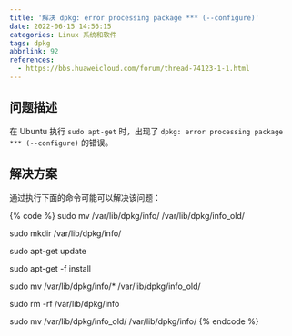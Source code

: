 ```yaml
---
title: '解决 dpkg: error processing package *** (--configure)'
date: 2022-06-15 14:56:15
categories: Linux 系统和软件
tags: dpkg
abbrlink: 92
references:
  - https://bbs.huaweicloud.com/forum/thread-74123-1-1.html
---
```

## 问题描述

在 Ubuntu 执行 `sudo apt-get` 时，出现了 `dpkg: error processing package *** (--configure)` 的错误。

## 解决方案

通过执行下面的命令可能可以解决该问题：

{% code %}
sudo mv /var/lib/dpkg/info/ /var/lib/dpkg/info_old/

sudo mkdir /var/lib/dpkg/info/

sudo apt-get update

sudo apt-get -f install

sudo mv /var/lib/dpkg/info/* /var/lib/dpkg/info_old/

sudo rm -rf /var/lib/dpkg/info

sudo mv /var/lib/dpkg/info_old/ /var/lib/dpkg/info/
{% endcode %}

